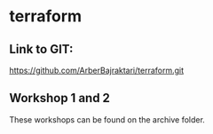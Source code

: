 # terraform

## Link to GIT:
https://github.com/ArberBajraktari/terraform.git

## Workshop 1 and 2
These workshops can be found on the archive folder.

